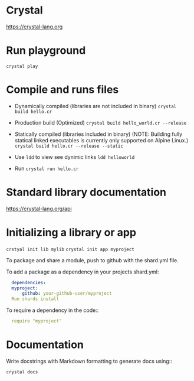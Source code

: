 # Crystal

https://crystal-lang.org

# Run playground

`crystal play`

# Compile and runs files

- Dynamically compiled (libraries are not included in binary)
`crystal build hello.cr`
 
- Production build (Optimized)
`crystal build hello_world.cr --release` 

- Statically compiled (libraries included in binary) (NOTE: Building fully statical linked executables is currently only supported on Alpine Linux.)
`crystal build hello.cr --release --static`

- Use `ldd` to view see dynimic links
`ldd helloworld `

- Run
`crystal run hello.cr`

# Standard library documentation

https://crystal-lang.org/api

# Initializing a library or app

`crstyal init lib mylib`
`crystal init app myproject`


To package and share a module, push to github with the shard.yml file.


To add a package as a dependency in your projects shard.yml:
```yaml
  dependencies:
  myproject:
      github: your-github-user/myproject
  Run shards install
```

To require a dependency in the code::

```yaml
  require "myproject"
```

# Documentation
Write docstrings with Markdown formatting to generate docs using::

`crystal docs`
